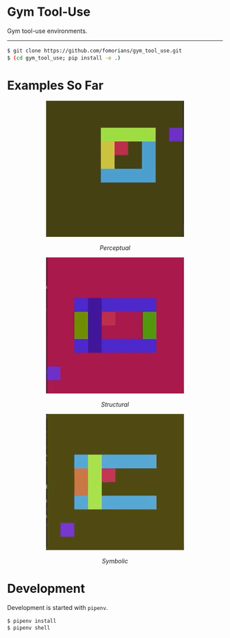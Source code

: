 # Gym Tool-Use

Gym tool-use environments.

<hr/>

```sh
$ git clone https://github.com/fomorians/gym_tool_use.git
$ (cd gym_tool_use; pip install -e .)
```

# Examples So Far

<p align="center">
  <p align="center">
    <img src="perceptual.gif" alt="Perceptual">
  </p>
  <p align="center"><i>Perceptual</i></p>
  <p align="center">
    <img src="structural.gif" alt="Structural">
  </p>
  <p align="center"><i>Structural</i></p>
  <p align="center">
    <img src="symbolic.gif" alt="Symbolic">
  </p>
  <p align="center"><i>Symbolic</i></p>
</p>

# Development

Development is started with `pipenv`.

```sh
$ pipenv install
$ pipenv shell
```
